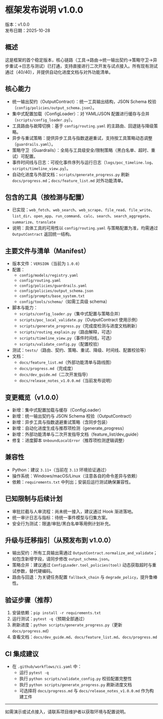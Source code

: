 # 框架发布说明 v1.0.0

版本：v1.0.0  
发布日期：2025-10-28

## 概述
这是框架的首个稳定版本，核心链路（工具→路由→统一输出契约→策略守卫→异步重试→日志与测试）已打通，支持直接进行二次开发与试点接入。所有现有测试通过（40/40），并提供自动化进度文档与对外功能清单。

## 核心能力
- 统一输出契约（OutputContract）：统一工具输出结构，JSON Schema 校验（`config/policies/output_schema.json`）。
- 集中式配置加载（ConfigLoader）：对 YAML/JSON 配置进行缓存与合并（`scripts/config_loader.py`）。
- 工具路由与故障切换：基于 `config/routing.yaml` 的主路由、回退链与降级策略。
- 异步与重试策略：提供异步工具与指数退避重试，支持按工具策略动态调整（`guardrails.yaml`）。
- 策略守卫（Guardrails）：全局与工具级安全/限制策略（黑白名单、超时、重试）可配置。
- 事件时间线与日志：可视化事件序列与运行日志（`logs/poc_timeline.log`、`scripts/timeline_view.py`）。
- 自动化进度与外部文档：`scripts/generate_progress.py` 刷新 `docs/progress.md`；`docs/feature_list.md` 对外功能清单。

## 包含的工具（按检测与配置）
- 已实现：`web_fetch`、`web_search`、`web_scrape`、`file_read`、`file_write`、`list_dir`、`open_app`、`run_command`、`calc`、`search`、`search_aggregate`、`summarize`、`translate`
- 说明：具体工具的可用性以 `config/routing.yaml` 与策略配置为准，均需通过 `OutputContract` 返回统一结构。

## 主要文件与清单（Manifest）
- 版本文件：`VERSION`（当前为 `1.0.0`）
- 配置：
  - `config/models/registry.yaml`
  - `config/routing.yaml`
  - `config/policies/guardrails.yaml`
  - `config/policies/output_schema.json`
  - `config/prompts/base_system.txt`
  - `config/tools/schema/`（如需工具级 schema）
- 脚本与能力：
  - `scripts/config_loader.py`（集中式配置与策略合并）
  - `scripts/poc_local_validate.py`（OutputContract 使用示例）
  - `scripts/generate_progress.py`（完成度检测与进度文档刷新）
  - `scripts/routing_explain.py`（路由解释，可选）
  - `scripts/timeline_view.py`（事件时间线，可选）
  - `scripts/validate_config.py`（配置校验）
- 测试：`tests/`（路由、契约、策略、重试、降级、时间线、配置校验等）
- 文档：
  - `docs/feature_list.md`（外部功能清单与路线图）
  - `docs/progress.md`（完成度）
  - `docs/dev_guide.md`（二次开发指导）
  - `docs/release_notes_v1.0.0.md`（当前发布说明）

## 变更概览（v1.0.0）
- 新增：集中式配置加载与缓存（ConfigLoader）
- 新增：统一输出契约与 JSON Schema 校验（OutputContract）
- 新增：异步工具与指数退避重试策略（含同步包装）
- 新增：自动化进度生成与推荐项检测（generate_progress）
- 新增：外部功能清单与二次开发指导文档（feature_list/dev_guide）
- 修复：进度脚本 `UnboundLocalError`（推荐项检测逻辑调整）

## 兼容性
- Python：建议 `3.11+`（当前在 `3.13` 环境验证通过）
- 操作系统：Windows/macOS/Linux（注意各自的命令差异与依赖）
- 依赖：`requirements.txt` 中列出；安装后运行测试确保兼容性。

## 已知限制与后续计划
- 审批拦截与人审流程：尚未统一接入，建议通过 Hook 渐进落地。
- 统一审计日志与指标：待统一事件模型与归集方案。
- 安全行为测试：限速/审批/黑白名单等用例计划补充。

## 升级与迁移指引（从预发布到 v1.0.0）
- 输出契约：所有工具输出需通过 `OutputContract.normalize_and_validate`；如包含新增字段，请同步修改 `output_schema.json`。
- 策略合并：建议通过 `ConfigLoader.tool_policies(tool)` 动态获取超时与重试参数，替代硬编码。
- 路由与回退：为关键任务配置 `fallback_chain` 与 `degrade_policy`，提升鲁棒性。

## 验证步骤（推荐）
1. 安装依赖：`pip install -r requirements.txt`
2. 运行测试：`pytest -q`（预期全部通过）
3. 刷新进度：`python scripts/generate_progress.py`（更新 `docs/progress.md`）
4. 查看文档：`docs/dev_guide.md`、`docs/feature_list.md`、`docs/progress.md`

## CI 集成建议
- 在 `.github/workflows/ci.yaml` 中：
  - 运行 `pytest -q`
  - 执行 `python scripts/validate_config.py` 校验配置完整性
  - 执行 `python scripts/generate_progress.py` 刷新进度文档
  - 可选择将 `docs/progress.md` 与 `docs/release_notes_v1.0.0.md` 作为构建工件

---
如需演示或试点接入，请联系项目维护者以获取环境与配置说明。
